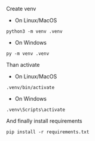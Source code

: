 Create venv

+ On Linux/MacOS
```
python3 -m venv .venv
```
+ On Windows
```
py -m venv .venv
```
Than activate 

+ On Linux/MacOS
```
.venv/bin/activate
```
+ On Windows
```
.venv\Scripts\activate
```
And finally install requirements
```
pip install -r requirements.txt
```
